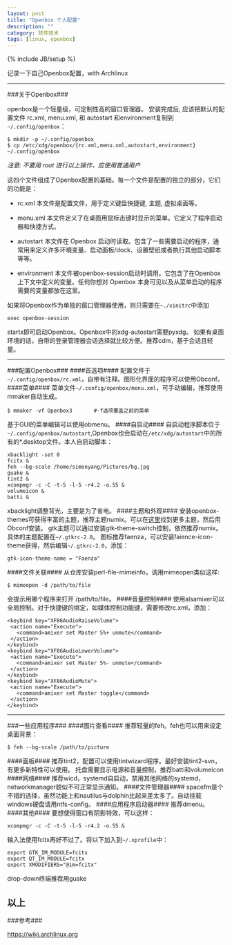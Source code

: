 ```yaml
---
layout: post
title: "Openbox 个人配置"
description: ""
category: 软件技术
tags: [linux, openbox]
---
```

{% include JB/setup %}

记录一下自己Openbox配置，with Archlinux

---
###关于Openbox###

openbox是一个轻量级，可定制性高的窗口管理器。
安装完成后, 应该把默认的配置文件 rc.xml, menu.xml, 和 autostart 和environment复制到`~/.config/openbox`：

	$ mkdir -p ~/.config/openbox
	$ cp /etc/xdg/openbox/{rc.xml,menu.xml,autostart,environment} ~/.config/openbox

*注意: 不要用 root 进行以上操作，应使用普通用户*

这四个文件组成了Openbox配置的基础。每一个文件是配置的独立的部分，它们的功能是：

* rc.xml 
本文件是配置文件，用于定义键盘快捷键, 主题, 虚拟桌面等。

* menu.xml
 本文件定义了在桌面用鼠标击键时显示的菜单。它定义了程序启动器和快捷方式。

* autostart
本文件在 Openbox 启动时读取。包含了一些需要启动的程序，通常用来定义许多环境变量、启动面板/dock、设置壁纸或者执行其他启动脚本等等。

* environment
本文件被openbox-session启动时调用。它包含了在Openbox上下文中定义的变量。任何你想对 Openbox 本身可见以及从菜单启动的程序需要的变量都放在这里。

如果将Openbox作为单独的窗口管理器使用，则只需要在`~./xinitrc`中添加
    
    exec openbox-session
startx即可启动Openbox。Openbox中的xdg-autostart需要pyxdg。
如果有桌面环境的话，自带的登录管理器会话选择就比较方便。推荐cdm，基于会话且轻量。

---
###配置Openbox###
####首选项####
配置文件于`~/.config/openbox/rc.xml`，自带有注释。图形化界面的程序可以使用Obconf。
####菜单####
菜单文件`~/.config/openbox/menu.xml`，可手动编辑，推荐使用mmaker自动生成。
    
    $ mmaker -vf Openbox3       #-f选项覆盖之前的菜单
基于GUI的菜单编辑可以使用obmenu。
####自启动####
自启动程序脚本位于`~/.config/openbox/autostart`,Openbox也会启动在`/etc/xdg/autostart`中的所有的*.desktop文件。本人自启动脚本：

	xbacklight -set 0
	fcitx &
	feh --bg-scale /home/simonyang/Pictures/bg.jpg
	guake &
	tint2 &
	xcompmgr -c -C -t-5 -l-5 -r4.2 -o.55 &
	volumeicon &
	batti &

xbacklight调整背光，主要是为了省电。
####主题和外观####
安装openbox-themes可获得丰富的主题，推荐主题numix。可以在[这里]找到更多主题，然后用Obconf安装。
gtk主题可以通过安装gtk-theme-switch控制，依然推荐numix。具体的主题配置在`~/.gtkrc-2.0`。
图标推荐faenza，可以安装faience-icon-theme获得，然后编辑`~/.gtkrc-2.0`，添加：

    gtk-icon-theme-name = "Faenza"
####文件关联####
从仓库安装perl-file-mimeinfo，调用mimeopen类似这样:
    
    $ mimeopen -d /path/to/file
会提示用哪个程序来打开 /path/to/file。
####音量控制####
使用alsamixer可以全局控制。对于快捷键的绑定，如媒体控制功能键，需要修改rc.xml，添加：

    <keybind key="XF86AudioRaiseVolume">
     <action name="Execute">
       <command>amixer set Master 5%+ unmute</command>
     </action>
    </keybind>
    <keybind key="XF86AudioLowerVolume">
     <action name="Execute">
       <command>amixer set Master 5%- unmute</command>
     </action>
    </keybind>
    <keybind key="XF86AudioMute">
     <action name="Execute">
       <command>amixer set Master toggle</command>
     </action>
    </keybind>
    
---    
###一些应用程序###
####图片查看####
推荐轻量的feh。feh也可以用来设定桌面背景：
    
    $ feh --bg-scale /path/to/picture
####面板####
推荐tint2，配置可以使用tintwizard程序。最好安装tint2-svn，有更多新特性可以使用。
托盘需要显示电源和音量控制，推荐batti和volumeicon
####网络####
推荐wicd，systemd自启动，禁用其他网络的systemd，networkmanager貌似不可正常显示通知。
####文件管理器####
spacefm是个不错的选择，虽然功能上和nautilus与dolphin比起来差太多了。自动挂载windows硬盘请用ntfs-config。
####应用程序启动器####
推荐dmenu。
####其他####
要想使得窗口有阴影特效，可以这样：
    
    xcompmgr -c -C -t-5 -l-5 -r4.2 -o.55 &
输入法使用fcitx再好不过了。将以下加入到`~/.xprofile`中：

    export GTK_IM_MODULE=fcitx
    export QT_IM_MODULE=fcitx
    export XMODIFIERS="@im=fcitx"

drop-down终端推荐用guake

以上
---

###参考###

<https://wiki.archlinux.org>

  [这里]: www.box-look.org